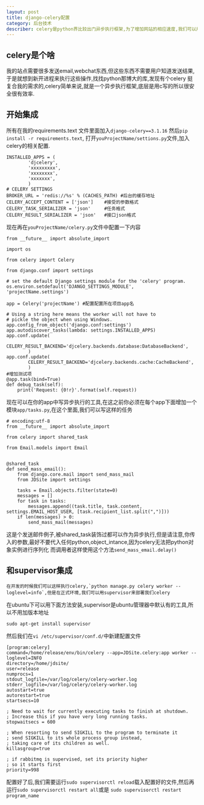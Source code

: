 ```yaml
---
layout: post
title: django-celery配置
category: 后台技术
describer: celery是python界比较出门异步执行框架,为了增加网站的相应速度,我们可以用django-celery把一些耗时有不需要实时响应的东西异步执行
---
```

## celery是个啥 

 我的站点需要很多发送email,webchat东西,但这些东西不需要用户知道发送结果,于是就想到新开进程来执行这些操作,找找python那博大的库,发现有个celery
挺复合我的需求的,celery简单来说,就是一个异步执行框架,底层是用c写的所以很安全很有效率.

## 开始集成

  所有在我的requirements.text 文件里面加入`django-celery==3.1.16` 然后`pip install -r requirements.text`,
打开`youProjectName/settions.py`文件,加入celery的相关配置.

    INSTALLED_APPS = (
            'djcelery',
            'xxxxxxxxx',
            'xxxxxxxx',
            'xxxxxxx',
            )   
    # CELERY SETTINGS
    BROKER_URL = 'redis://%s' % (CACHES_PATH) #后台的缓存地址
    CELERY_ACCEPT_CONTENT = ['json']    #接受的参数格式
    CELERY_TASK_SERIALIZER = 'json'     #任务格式
    CELERY_RESULT_SERIALIZER = 'json'   #接口json格式

  现在再在`youProjectName/celery.py`文件中配置一下内容

    from __future__ import absolute_import

    import os

    from celery import Celery

    from django.conf import settings

    # set the default Django settings module for the 'celery' program.
    os.environ.setdefault('DJANGO_SETTINGS_MODULE', 'projectName.settings')

    app = Celery('projectName') #配置配置所在项目app名

    # Using a string here means the worker will not have to
    # pickle the object when using Windows.
    app.config_from_object('django.conf:settings')
    app.autodiscover_tasks(lambda: settings.INSTALLED_APPS)
    app.conf.update(
            CELERY_RESULT_BACKEND='djcelery.backends.database:DatabaseBackend',
            )
    app.conf.update(
            CELERY_RESULT_BACKEND='djcelery.backends.cache:CacheBackend',
            )
    #增加测试项
    @app.task(bind=True)
    def debug_task(self):
        print('Request: {0!r}'.format(self.request))

现在可以在你的app中写异步执行的工具,在这之前你必须在每个app下面增加一个模块`app/tasks.py`,在这个里面,我们可以写这样的任务

    # encoding:utf-8
    from __future__ import absolute_import

    from celery import shared_task

    from Email.models import Email


    @shared_task
    def send_mass_email():
        from django.core.mail import send_mass_mail
        from JDSite import settings

        tasks = Email.objects.filter(state=0)
        messages = []
        for task in tasks:
            messages.append((task.title, task.content, settings.EMAIL_HOST_USER, [task.recipient_list.split(",")]))
        if len(messages) > 0:
            send_mass_mail(messages)

  这是个发送邮件例子,被shared_task装饰过都可以作为异步执行,但是请注意,你传入的参数,最好不要代入任何python,object_intance,因为celery无法把python对象实例进行序列化
而调用者这样使用这个方法`send_mass_email.delay()`

## 和supervisor集成

    在开发的时候我们可以这样执行celery,`python manage.py celery worker --loglevel=info`,但是在正式环境,我们可以用supervisor来部署我们celery
在ubuntu下可以用下面方法安装,supervisor是ubuntu管理器中默认有的工具,所以不用加版本地址

    sudo apt-get install supervisor

然后我们在`vi /etc/supervisor/conf.d/`中新建配置文件
    
    [program:celery]
    command=/home/release/env/bin/celery --app=JDSite.celery:app worker --loglevel=INFO
    directory=/home/jdsite/
    user=release
    numprocs=1
    stdout_logfile=/var/log/celery/celery-worker.log
    stderr_logfile=/var/log/celery/celery-worker.log
    autostart=true
    autorestart=true
    startsecs=10

    ; Need to wait for currently executing tasks to finish at shutdown.
    ; Increase this if you have very long running tasks.
    stopwaitsecs = 600

    ; When resorting to send SIGKILL to the program to terminate it
    ; send SIGKILL to its whole process group instead,
    ; taking care of its children as well.
    killasgroup=true

    ; if rabbitmq is supervised, set its priority higher
    ; so it starts first
    priority=998

配置好了后,我们需要运行`sudo supervisorctl reload`载入配置好的文件,然后再运行`sudo supervisorctl restart all`或是 `sudo supervisorctl restart program_name`
